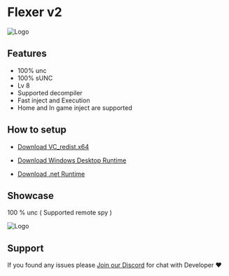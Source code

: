 # Flexer v2

![Logo](https://cdn.discordapp.com/attachments/1318674960847212685/1318921935626829845/image.png?ex=67641545&is=6762c3c5&hm=35a1ca0eb30d061790440e1a8cf23f40e0a7d0552485ec5183dd4dce80a8e0a7&)

## Features

- 100% unc
- 100% sUNC
- Lv 8
- Supported decompiler
- Fast inject and Execution
- Home and In game inject are supported

## How to setup

- [Download VC_redist.x64](https://download.visualstudio.microsoft.com/download/pr/c7dac50a-e3e8-40f6-bbb2-9cc4e3dfcabe/1821577409C35B2B9505AC833E246376CC68A8262972100444010B57226F0940/VC_redist.x64.exe)

- [Download Windows Desktop Runtime](https://download.visualstudio.microsoft.com/download/pr/f6b6c5dc-e02d-4738-9559-296e938dabcb/b66d365729359df8e8ea131197715076/windowsdesktop-runtime-6.0.36-win-x64.exe)

- [Download .net Runtime](https://download.visualstudio.microsoft.com/download/pr/53e9e41c-b362-4598-9985-45f989518016/53c5e1919ba2fe23273f2abaff65595b/dotnet-runtime-8.0.11-win-x64.exe)

## Showcase

100 % unc ( Supported remote spy )

![Logo](https://cdn.discordapp.com/attachments/1318674960847212685/1318688258682519652/image.png?ex=6763e464&is=676292e4&hm=5e12f853673ca1a25116bbf62790f9f49ea078429ea1fc9b223b57bcb09387c1&)

## Support

If you found any issues please [Join our Discord](https://discord.gg/getflexer) for chat with Developer ❤
